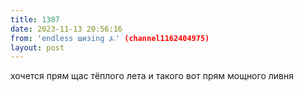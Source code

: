 ```yaml
---
title: 1387
date: 2023-11-13 20:56:16
from: 'endless шизing ⍼' (channel1162404975)
layout: post
---
```


хочется прям щас тёплого лета и такого вот прям мощного ливня
